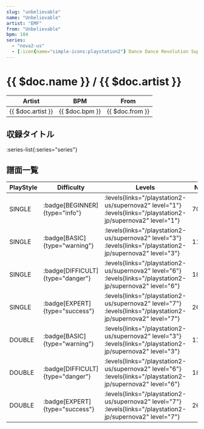 ```yaml
---
slug: "unbelievable"
name: "Unbelievable"
artist: "EMF"
from: "Unbelievable"
bpm: 104
series:
  - "nova2-us"
  - [:icon{name="simple-icons:playstation2"} Dance Dance Revolution SuperNOVA2 :icon{name="flag:jp-4x3"}](/playstation2-jp/supernova2)
---
```


# {{ $doc.name }} / {{ $doc.artist }}

|Artist|BPM|From|
|------|---|----|
|{{ $doc.artist }}|{{ $doc.bpm }}|{{ $doc.from }}|

## 収録タイトル

:series-list{:series="series"}

## 譜面一覧

|PlayStyle|Difficulty|Levels|Notes|Movie|
|---------|----------|------|-----|-----|
|SINGLE| :badge[BEGINNER]{type="info"}|<div class="field is-grouped is-grouped-multiline"> :levels{links="/playstation2-us/supernova2" level="1"}  :levels{links="/playstation2-jp/supernova2" level="1"}</div>|70/0||
|SINGLE| :badge[BASIC]{type="warning"}|<div class="field is-grouped is-grouped-multiline"> :levels{links="/playstation2-us/supernova2" level="3"}  :levels{links="/playstation2-jp/supernova2" level="3"}</div>|112/12||
|SINGLE| :badge[DIFFICULT]{type="danger"}|<div class="field is-grouped is-grouped-multiline"> :levels{links="/playstation2-us/supernova2" level="6"}  :levels{links="/playstation2-jp/supernova2" level="6"}</div>|188/11||
|SINGLE| :badge[EXPERT]{type="success"}|<div class="field is-grouped is-grouped-multiline"> :levels{links="/playstation2-us/supernova2" level="7"}  :levels{links="/playstation2-jp/supernova2" level="7"}</div>|266/8||
|DOUBLE| :badge[BASIC]{type="warning"}|<div class="field is-grouped is-grouped-multiline"> :levels{links="/playstation2-us/supernova2" level="3"}  :levels{links="/playstation2-jp/supernova2" level="3"}</div>|110/16||
|DOUBLE| :badge[DIFFICULT]{type="danger"}|<div class="field is-grouped is-grouped-multiline"> :levels{links="/playstation2-us/supernova2" level="6"}  :levels{links="/playstation2-jp/supernova2" level="6"}</div>|189/10||
|DOUBLE| :badge[EXPERT]{type="success"}|<div class="field is-grouped is-grouped-multiline"> :levels{links="/playstation2-us/supernova2" level="7"}  :levels{links="/playstation2-jp/supernova2" level="7"}</div>|263/5||
